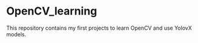 # OpenCV_learning

This repository contains my first projects to learn OpenCV and use YolovX models.
